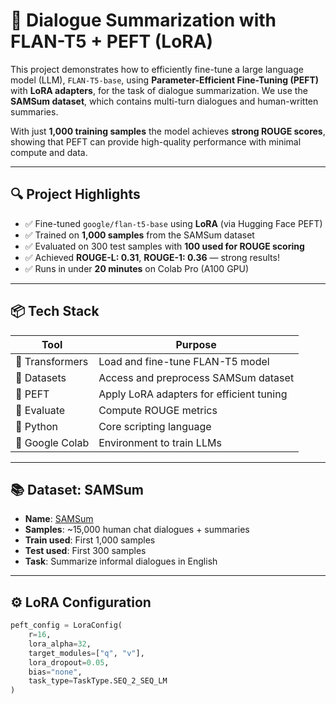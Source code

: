 
# 🧠 Dialogue Summarization with FLAN-T5 + PEFT (LoRA)

This project demonstrates how to efficiently fine-tune a large language model (LLM), `FLAN-T5-base`, using **Parameter-Efficient Fine-Tuning (PEFT)** with **LoRA adapters**, for the task of dialogue summarization. We use the **SAMSum dataset**, which contains multi-turn dialogues and human-written summaries. 

With just **1,000 training samples** the model achieves **strong ROUGE scores**, showing that PEFT can provide high-quality performance with minimal compute and data.

---

## 🔍 Project Highlights

- ✅ Fine-tuned `google/flan-t5-base` using **LoRA** (via Hugging Face PEFT)
- ✅ Trained on **1,000 samples** from the SAMSum dataset
- ✅ Evaluated on 300 test samples with **100 used for ROUGE scoring**
- ✅ Achieved **ROUGE-L: 0.31**, **ROUGE-1: 0.36** — strong results!
- ✅ Runs in under **20 minutes** on Colab Pro (A100 GPU)

---

## 📦 Tech Stack

| Tool          | Purpose                             |
|---------------|-------------------------------------|
| 🤗 Transformers | Load and fine-tune FLAN-T5 model     |
| 🤗 Datasets     | Access and preprocess SAMSum dataset |
| 🤗 PEFT         | Apply LoRA adapters for efficient tuning |
| 🤗 Evaluate     | Compute ROUGE metrics               |
| 🐍 Python       | Core scripting language              |
| 🧠 Google Colab | Environment to train LLMs  |

---

## 📚 Dataset: SAMSum

- **Name**: [SAMSum](https://huggingface.co/datasets/samsum)
- **Samples**: ~15,000 human chat dialogues + summaries
- **Train used**: First 1,000 samples
- **Test used**: First 300 samples
- **Task**: Summarize informal dialogues in English

---

## ⚙️ LoRA Configuration

```python
peft_config = LoraConfig(
    r=16,
    lora_alpha=32,
    target_modules=["q", "v"],
    lora_dropout=0.05,
    bias="none",
    task_type=TaskType.SEQ_2_SEQ_LM
)




